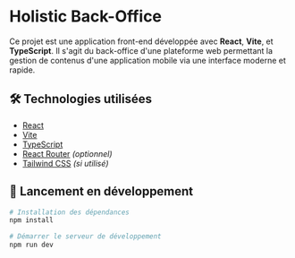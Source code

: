 # Holistic Back-Office

Ce projet est une application front-end développée avec **React**, **Vite**, et **TypeScript**. Il s'agit du back-office d'une plateforme web permettant la gestion de contenus d'une application mobile via une interface moderne et rapide.

## 🛠️ Technologies utilisées

- [React](https://reactjs.org/)
- [Vite](https://vitejs.dev/)
- [TypeScript](https://www.typescriptlang.org/)
- [React Router](https://reactrouter.com/) *(optionnel)*
- [Tailwind CSS](https://tailwindcss.com/) *(si utilisé)*

## 🚀 Lancement en développement

```bash
# Installation des dépendances
npm install

# Démarrer le serveur de développement
npm run dev
